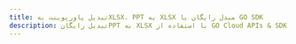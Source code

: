 ---title: تبدیل پاورپوینت بهXLSX، PPT به XLSX مبدل رایگان یا GO SDKdescription: تبدیل رایگانPPT به XLSX با استفاده از GO Cloud APIs & SDK. همچنین اسناد Microsoft PowerPoint را در Cloud ایجاد، ویرایش و رندر کنید.---